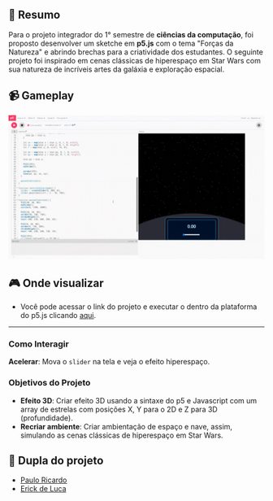 ## 📜 Resumo

Para o projeto integrador do 1° semestre de <b>ciências da computação</b>, foi proposto desenvolver um sketche em <b>p5.js</b> com o tema "Forças da Natureza" e abrindo brechas para a criatividade dos estudantes. O seguinte projeto foi inspirado em cenas clássicas de hiperespaço em Star Wars com sua natureza de incríveis artes da galáxia e exploração espacial.

## 📹 Gameplay

![Hiperespaço arte](assets/video/sketche.gif)

## 🎮 Onde visualizar

* Você pode acessar o link do projeto e executar o dentro da plataforma do p5.js clicando [aqui](https://editor.p5js.org/devpaulorcc/sketches/X-3-BKC_M).
---

### Como Interagir

**Acelerar**: Mova o `slider` na tela e veja o efeito hiperespaço. 

### Objetivos do Projeto

- **Efeito 3D**: Criar efeito 3D usando a sintaxe do p5 e Javascript com um array de estrelas com posições X, Y para o 2D e Z para 3D (profundidade).
- **Recriar ambiente**: Criar ambientação de espaço e nave, assim, simulando as cenas clássicas de hiperespaço em Star Wars.

## 👥 Dupla do projeto

* [Paulo Ricardo](https://github.com/devpaulorcc)
* [Erick de Luca](https://github.com/erickdeluca)